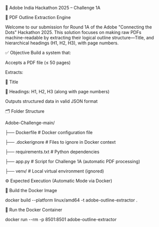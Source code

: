 📄 Adobe India Hackathon 2025 – Challenge 1A


🧠 PDF Outline Extraction Engine


Welcome to our submission for Round 1A of the Adobe "Connecting the Dots" Hackathon 2025. This solution focuses on making raw PDFs machine-readable by extracting their logical outline structure—Title, and hierarchical headings (H1, H2, H3), with page numbers.

✅ Objective
Build a system that:

Accepts a PDF file (≤ 50 pages)

Extracts:

📌 Title

🔖 Headings: H1, H2, H3 (along with page numbers)

Outputs structured data in valid JSON format

🗂 Folder Structure

Adobe-Challenge-main/

├── Dockerfile              # Docker configuration file

├── .dockerignore           # Files to ignore in Docker context

├── requirements.txt        # Python dependencies

├── app.py                 # Script for Challenge 1A (automatic PDF processing)

├── venv/                   # Local virtual environment (ignored)

⚙️ Expected Execution (Automatic Mode via Docker)


🔨 Build the Docker Image


docker build --platform linux/amd64 -t adobe-outline-extractor .


🚀 Run the Docker Container

docker run --rm -p 8501:8501 adobe-outline-extractor
